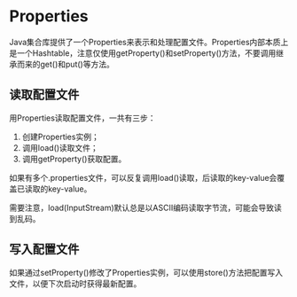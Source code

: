 # Properties
Java集合库提供了一个Properties来表示和处理配置文件。Properties内部本质上是一个Hashtable，注意仅使用getProperty()和setProperty()方法，不要调用继承而来的get()和put()等方法。

## 读取配置文件
用Properties读取配置文件，一共有三步：
1. 创建Properties实例；
2. 调用load()读取文件；
3. 调用getProperty()获取配置。

如果有多个.properties文件，可以反复调用load()读取，后读取的key-value会覆盖已读取的key-value。

需要注意，load(InputStream)默认总是以ASCII编码读取字节流，可能会导致读到乱码。

## 写入配置文件
如果通过setProperty()修改了Properties实例，可以使用store()方法把配置写入文件，以便下次启动时获得最新配置。